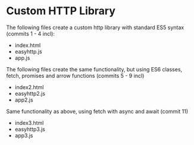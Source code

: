 # Custom HTTP Library
The following files create a custom http library with standard ES5 syntax (commits 1 - 4 incl):
* index.html
* easyhttp.js
* app.js

The following files create the same functionality, but using ES6 classes, fetch, promises and arrow functions (commits 5 - 9 incl)
* index2.html
* easyhttp2.js
* app2.js


Same functionality as above, using fetch with async and await (commit 11)
* index3.html
* easyhttp3.js
* app3.js